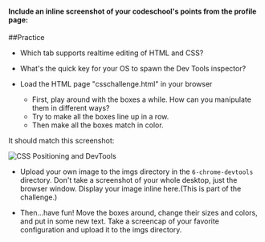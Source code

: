 #### Include an inline screenshot of your codeschool's points from the profile page:

<!-- Modify the Markdown to include your answers. Don't delete the questions! -->

##Practice
* Which tab supports realtime editing of HTML and CSS?

* What's the quick key for your OS to spawn the Dev Tools inspector?

* Load the HTML page "csschallenge.html" in your browser
  * First, play around with the boxes a while. How can you manipulate them in different ways?
  * Try to make all the boxes line up in a row.
  * Then make all the boxes match in color.

It should match this screenshot:

  ![CSS Positioning and DevTools](imgs/devtools-img.png)

  * Upload your own image to the imgs directory in the `6-chrome-devtools` directory.  Don't take a screenshot of your whole desktop, just the browser window. Display your image inline here.(This is part of the challenge.)
  <!-- Image here-->

  * Then...have fun! Move the boxes around, change their sizes and colors, and put in some new text. Take a screencap of your favorite configuration and upload it to the imgs directory.
